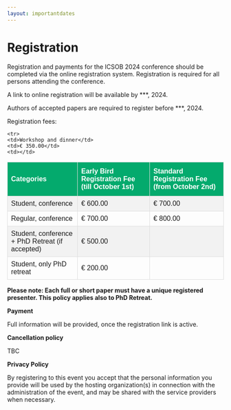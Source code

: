 ```yaml
---
layout: importantdates
---
```


<style>
#registration {
  font-family: Arial, Helvetica, sans-serif;
  border-collapse: collapse;
  width: 100%;
}

#registration td, #registration th {
  border: 1px solid #ddd;
  padding: 8px;
}

#registration tr:nth-child(even){background-color: #f2f2f2;}

#registration tr:hover {background-color: #ddd;}

#registration th {
  padding-top: 12px;
  padding-bottom: 12px;
  text-align: left;
  background-color: #04AA6D;
  color: white;
}
</style>

<div class="col-lg8 mx-auto">
    <h1 class="display-4" style="text-align: left;">
        Registration
    </h1>
    <p> Registration and payments for the ICSOB 2024 conference should be completed via the online registration system. Registration is required for all persons attending the conference.</p>

<p> A link to online registration will be available by ***, 2024.</p>

<p> Authors of accepted papers are required to register before ***, 2024.</p>

<p> Registration fees:</p>
<p>
 <table id="registration">
  <tr>
    <th>Categories</th>
    <th>Early Bird Registration Fee (till October 1st)</th>
    <th>Standard Registration Fee (from October 2nd)</th>
  </tr>
  <tr>
    <td>Student, conference</td>
    <td>€ 600.00</td>
    <td>€ 700.00</td>
  </tr>
  <tr>
    <td>Regular, conference</td>
    <td>€ 700.00</td>
    <td>€ 800.00</td>
  </tr>
   
  <tr>
    <td>Student, conference + PhD Retreat (if accepted) </td>
    <td>€ 500.00</td>
    <td></td>
  </tr>

  <tr>
    <td>Student, only PhD retreat</td>
    <td>€ 200.00</td>
    <td></td>
  </tr>

    <tr>
    <td>Workshop and dinner</td>
    <td>€ 350.00</td>
    <td></td>
  </tr>
  </table>

</p>
<p><b>Please note: Each full or short paper must have a unique registered presenter. This policy applies also to PhD Retreat.</b></p>

<p><b>Payment</b></p>

Full information will be provided, once the registration link is active.

<p><b>Cancellation policy</b></p>
TBC

<p><b>Privacy Policy</b></p>

By registering to this event you accept that the personal information you provide will be used by the hosting organization(s) in connection with the administration of the event, and may be shared with the service providers when necessary.
